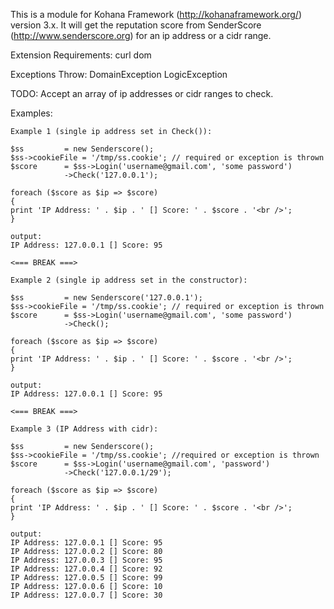 This is a module for Kohana Framework (http://kohanaframework.org/) version 3.x.
It will get the reputation score from SenderScore (http://www.senderscore.org) for an ip address or a cidr range.

Extension Requirements:
    curl
    dom

Exceptions Throw:
    DomainException
    LogicException    


TODO:
    Accept an array of ip addresses or cidr ranges to check.

Examples:

    Example 1 (single ip address set in Check()):

    $ss			= new Senderscore();
    $ss->cookieFile	= '/tmp/ss.cookie';	// required or exception is thrown
    $score		= $ss->Login('username@gmail.com', 'some password')
			    ->Check('127.0.0.1');

    foreach ($score as $ip => $score)
    {
	print 'IP Address: ' . $ip . ' [] Score: ' . $score . '<br />';
    }

    output:
	IP Address: 127.0.0.1 [] Score: 95

    <=== BREAK ===>

    Example 2 (single ip address set in the constructor):

    $ss			= new Senderscore('127.0.0.1');
    $ss->cookieFile	= '/tmp/ss.cookie';	// required or exception is thrown
    $score		= $ss->Login('username@gmail.com', 'some password')
			    ->Check();

    foreach ($score as $ip => $score)
    {
	print 'IP Address: ' . $ip . ' [] Score: ' . $score . '<br />';
    }

    output:
	IP Address: 127.0.0.1 [] Score: 95

    <=== BREAK ===>

    Example 3 (IP Address with cidr):

    $ss			= new Senderscore();
    $ss->cookieFile	= '/tmp/ss.cookie'; //required or exception is thrown
    $score		= $ss->Login('username@gmail.com', 'password')
			    ->Check('127.0.0.1/29');

    foreach ($score as $ip => $score)
    {
	print 'IP Address: ' . $ip . ' [] Score: ' . $score . '<br />';
    }

    output:
	IP Address: 127.0.0.1 [] Score: 95
	IP Address: 127.0.0.2 [] Score: 80
	IP Address: 127.0.0.3 [] Score: 95
	IP Address: 127.0.0.4 [] Score: 92
	IP Address: 127.0.0.5 [] Score: 99
	IP Address: 127.0.0.6 [] Score: 10
	IP Address: 127.0.0.7 [] Score: 30

